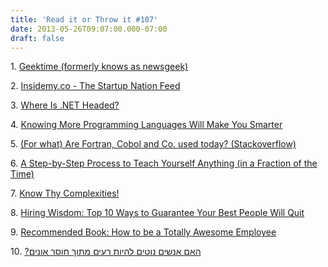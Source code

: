 ```yaml
---
title: 'Read it or Throw it #107'
date: 2013-05-26T09:07:00.000-07:00
draft: false
---
```


1. [Geektime (formerly knows as newsgeek)](http://www.geektime.co.il/)

2. [Insidemy.co - The Startup Nation Feed](http://www.insidemy.co/)  

3. [Where Is .NET Headed?](http://odetocode.com/blogs/scott/archive/2013/05/15/where-is-net-headed.aspx)

4. [Knowing More Programming Languages Will Make You Smarter](http://wekeroad.com/2013/05/13/knowing-more-programming-languages-will-make-you-smarter)

5. [(For what) Are Fortran, Cobol and Co. used today? (Stackoverflow)](http://stackoverflow.com/questions/2266643/for-what-are-fortran-cobol-and-co-used-today)

6. [A Step-by-Step Process to Teach Yourself Anything (in a Fraction of the Time)](http://www.scotthyoung.com/blog/2013/05/10/learn-anything-in-less-time/)

7. [Know Thy Complexities!](http://bigocheatsheet.com/)

8. [Hiring Wisdom: Top 10 Ways to Guarantee Your Best People Will Quit](http://www.tlnt.com/2013/04/08/hiring-wisdom-top-10-ways-to-guarantee-your-best-people-will-quit/)

9. [Recommended Book: How to be a Totally Awesome Employee](http://www.amazon.com/How-Totally-Awesome-Employee/dp/1482394189)

10. [?האם אנשים נוטים להיות רעים מתוך חוסר אונים](http://www.holesinthenet.co.il/holesinthenet-media-story-1820)